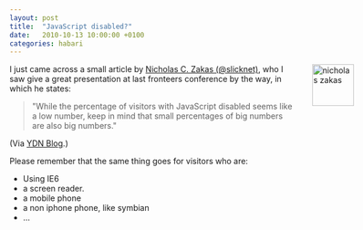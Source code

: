 ```yaml
---
layout: post
title:  "JavaScript disabled?"
date:   2010-10-13 10:00:00 +0100
categories: habari
---
```

<p><img style="float: right; margin-right: -100px;" title="Zakas_3244_bigger.jpg" src="http://wnas.nl/user/files/zakas_3244_bigger_20101013071448.jpg" border="0" alt="nicholas zakas" width="73" height="73" />I just came across a small article by <a href="http://twitter.com/@slicknet">Nicholas C. Zakas (@slicknet)</a>, who I saw give a great presentation at last fronteers conference by the way, in which he states:</p>
<blockquote>
<p>"While the percentage of visitors with JavaScript disabled seems like a low number, keep in mind that small percentages of big numbers are also big numbers."</p>
</blockquote>
<p>(Via <a href="http://developer.yahoo.com/blogs/ydn/posts/2010/10/how-many-users-have-javascript-disabled/">YDN Blog</a>.)</p>
<p>Please remember that the same thing goes for visitors who are:</p>
<ul>
<li>Using IE6</li>
<li>a screen reader.</li>
<li>a mobile phone</li>
<li>a non iphone phone, like symbian</li>
<li>...</li>
</ul>